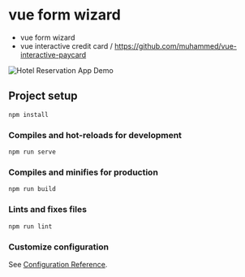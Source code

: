 # vue form wizard

- vue form wizard
- vue interactive credit card / https://github.com/muhammed/vue-interactive-paycard

![Hotel Reservation App Demo](demo/fullwizard.gif)

## Project setup
```
npm install
```

### Compiles and hot-reloads for development
```
npm run serve
```

### Compiles and minifies for production
```
npm run build
```

### Lints and fixes files
```
npm run lint
```

### Customize configuration
See [Configuration Reference](https://cli.vuejs.org/config/).
